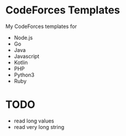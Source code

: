 # CodeForces Templates

My CodeForces templates for
- Node.js
- Go
- Java
- Javascript
- Kotlin
- PHP
- Python3
- Ruby

# TODO
- read long values
- read very long string
